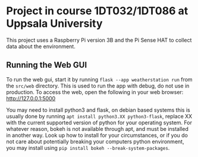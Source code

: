 # Project in course 1DT032/1DT086 at Uppsala University

This project uses a Raspberry Pi version 3B and the Pi Sense HAT to collect data about the environment.

## Running the Web GUI

To run the web gui, start it by running `flask --app weatherstation run` from the `src/web` directory.
This is used to run the app with debug, do not use in production. To access the web, open the following in your web browser: http://127.0.0.1:5000

You may need to install python3 and flask, on debian based systems this is usually done by running `apt install python3.XX python3-flask`, replace XX with the current supported version of python for your operating system. For whatever reason, bokeh is not available through apt, and must be installed in another way. Look up how to install for your circumstances, or if you do not care about potentially breaking your computers python environment, you may install using `pip install bokeh --break-system-packages`.